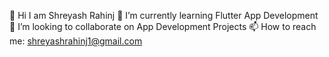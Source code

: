 👋 Hi I am Shreyash Rahinj
🔭 I’m currently learning Flutter App Development
👯 I’m looking to collaborate on App Development Projects
📫 How to reach me: shreyashrahinj1@gmail.com

<!--
**ShreyashRahinj/ShreyashRahinj** is a ✨ _special_ ✨ repository because its `README.md` (this file) appears on your GitHub profile.
-->
